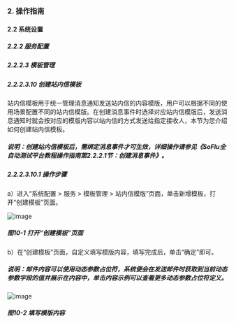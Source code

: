 ### 2. 操作指南

#### 2.2 系统设置

##### 2.2.2 服务配置

##### 2.2.2.3 模板管理

##### 2.2.2.3.10 创建站内信模板

站内信模板用于统一管理消息通知发送站内信的内容模版，用户可以根据不同的使用场景配置不同的站内信模版。在创建消息事件时选择对应站内信模版后，发送消息通知时就会按对应的模版内容以站内信的方式发送给指定接收人，本节为您介绍如何创建站内信模板。

##### 说明：创建站内信模板后，需绑定消息事件才可生效，详细操作请参见《SoFlu全自动测试平台教程操作指南第2.2.2.1节：创建消息事件》。

##### 2.2.2.3.10.1 操作步骤

a）进入“系统配置 > 服务 > 模板管理 > 站内信模版”页面，单击新增模板，打开“创建模板”页面。

![image](https://user-images.githubusercontent.com/79617492/185557200-3ad823e4-0bf6-4936-8904-6bae1dd73e28.png)

##### 图10-1 打开“创建模板”页面

b）在“创建模板”页面，自定义填写模版内容，填写完成后，单击“确定”即可。

##### 说明：邮件内容可以使用动态参数占位符，系统便会在发送邮件时获取到当前动态参数字段的值并展示在内容中，单击内容示例可以查看更多动态参数占位符定义。

![image](https://user-images.githubusercontent.com/79617492/185557216-52d39d63-304f-4a73-98ba-c099aed84d58.png)

##### 图10-2 填写模版内容
